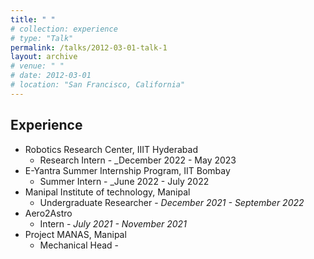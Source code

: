 ```yaml
---
title: " "
# collection: experience
# type: "Talk"
permalink: /talks/2012-03-01-talk-1
layout: archive
# venue: " "
# date: 2012-03-01
# location: "San Francisco, California"
---
```


## Experience

* Robotics Research Center, IIIT Hyderabad
    * Research Intern - _December 2022 - May 2023
* E-Yantra Summer Internship Program, IIT Bombay
    * Summer Intern - _June 2022 - July 2022
* Manipal Institute of technology, Manipal
    * Undergraduate Researcher - _December 2021 - September 2022_
* Aero2Astro
    * Intern - _July 2021 - November 2021_
* Project MANAS, Manipal
    * Mechanical Head - 
    
<!-- ## Manipal Institute of technology
Undergraduate Researcher - _Dec 2021 - Sep 2022_ -->




